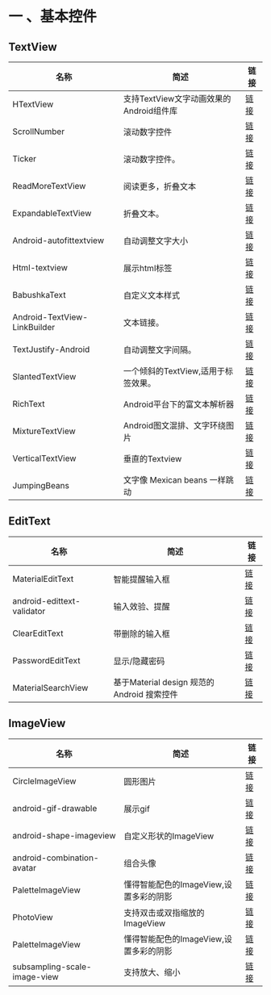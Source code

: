 # 一 、基本控件
## TextView

名称 | 简述 | 链接
---|---|---
HTextView | 支持TextView文字动画效果的Android组件库|[链接](https://www.jianshu.com/p/47df0b7b76be)
ScrollNumber | 滚动数字控件|[链接](https://www.jianshu.com/p/d01be457b3e3)
Ticker | 滚动数字控件。|[链接](https://www.jianshu.com/p/401ba1b44969)
ReadMoreTextView | 阅读更多，折叠文本|[链接](https://github.com/bravoborja/ReadMoreTextView)
ExpandableTextView | 折叠文本。|[链接](https://www.jianshu.com/p/f3ac305922ba)
Android-autofittextview | 自动调整文字大小|[链接](https://www.jianshu.com/p/d51df08a061c)
Html-textview | 展示html标签|[链接](https://www.jianshu.com/p/9be666bc22d4)
BabushkaText | 自定义文本样式|[链接](https://github.com/hboregio/BabushkaText)
Android-TextView-LinkBuilder | 文本链接。|[链接](https://www.jianshu.com/p/ec859036061a)
TextJustify-Android | 自动调整文字间隔。|[链接](https://www.jianshu.com/p/5c29f891e23c) 
SlantedTextView	 | 一个倾斜的TextView,适用于标签效果。|[链接](https://www.jianshu.com/p/f79f67ff0178) 
RichText |Android平台下的富文本解析器 |[链接](https://github.com/zzhoujay/RichText) 
MixtureTextView | Android图文混排、文字环绕图片|[链接](https://links.jianshu.com/go?to=https%3A%2F%2Fgithub.com%2FhongyangAndroid%2FMixtureTextView) 
VerticalTextView | 垂直的Textview|[链接](https://github.com/yifei8/VerticalTextView) 
JumpingBeans |文字像 Mexican beans 一样跳动 |[链接](https://github.com/frakbot/JumpingBeans) 


## EditText
名称 | 简述 | 链接
---|---|---
MaterialEditText | 智能提醒输入框|[链接](https://github.com/rengwuxian/MaterialEditText)
android-edittext-validator | 输入效验、提醒|[链接](https://github.com/vekexasia/android-edittext-validator)
ClearEditText |带删除的输入框|[链接](https://github.com/MrFuFuFu/ClearEditText)
PasswordEditText |显示/隐藏密码|[链接](https://github.com/maksim88/PasswordEditText)
MaterialSearchView |基于Material design 规范的Android 搜索控件|[链接](https://github.com/MiguelCatalan/MaterialSearchView)

## ImageView
名称 | 简述 | 链接
---|---|---
CircleImageView | 圆形图片 |[链接](https://github.com/hdodenhof/CircleImageView)
android-gif-drawable | 展示gif|[链接](https://github.com/koral--/android-gif-drawable)
android-shape-imageview |自定义形状的ImageView|[链接](https://github.com/kongnanlive/android-combination-avatar)
android-combination-avatar|组合头像|[链接](https://github.com/maksim88/PasswordEditText)
PaletteImageView |懂得智能配色的ImageView,设置多彩的阴影|[链接](https://github.com/DingMouRen/PaletteImageView)
PhotoView |支持双击或双指缩放的 ImageView|[链接](https://github.com/DingMouRen/PaletteImageView)
PaletteImageView |懂得智能配色的ImageView,设置多彩的阴影|[链接](https://github.com/chrisbanes/PhotoView)
subsampling-scale-image-view |支持放大、缩小|[链接](https://github.com/davemorrissey/subsampling-scale-image-view)











